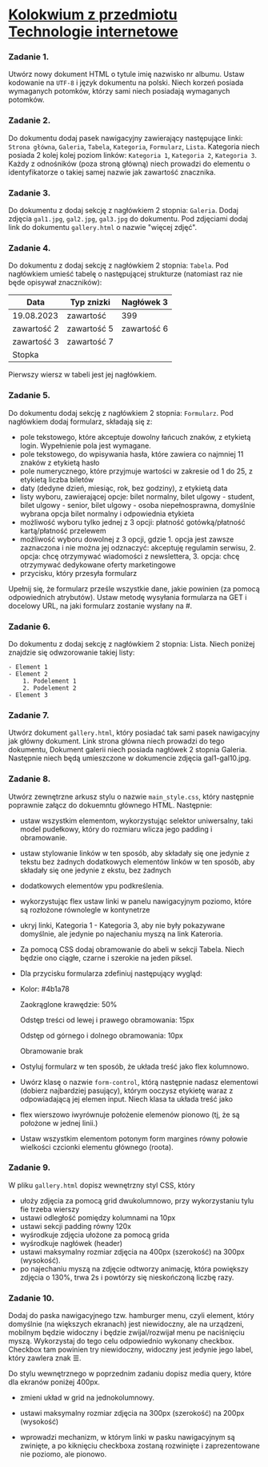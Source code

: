 # [Kolokwium z przedmiotu Technologie internetowe](https://techint.dawidolko.pl/KOLOKWIUM/DO125148/source/index.html)

### Zadanie  1.
Utwórz nowy dokument HTML o tytule imię nazwisko nr albumu. Ustaw kodowanie na `UTF-8` i język dokumentu na polski. Niech korzeń posiada wymaganych potomków, którzy sami niech posiadają wymaganych potomków.

### Zadanie 2.
Do dokumentu dodaj pasek nawigacyjny zawierający następujące linki: `Strona główna`, `Galeria`, `Tabela`, `Kategoria`, `Formularz`, `Lista`. Kategoria niech posiada 2 kolej kolej poziom linków: `Kategoria 1`, `Kategoria 2`, `Kategoria 3`. Każdy z odnośników (poza stroną główną) niech prowadzi do elementu o identyfikatorze o takiej samej nazwie jak zawartość znacznika.

### Zadanie 3.
Do dokumentu z dodaj sekcję z nagłówkiem 2 stopnia: `Galeria`. Dodaj zdjęcia `gal1.jpg`, `gal2.jpg`, `gal3.jpg` do dokumentu. Pod zdjęciami dodaj link do dokumentu `gallery.html` o nazwie "więcej zdjęć".

### Zadanie 4.
Do dokumentu z dodaj sekcję z nagłówkiem 2 stopnia: `Tabela`. Pod nagłówkiem umieść tabelę o następującej strukturze (natomiast raz nie będe opisywał znaczników):

| Data       | Typ znizki | Nagłówek 3 |
|------------|------------|------------|
| 19.08.2023 | zawartość  | 399        |
| zawartość 2| zawartość 5| zawartość 6|
| zawartość 3| zawartość 7|            |
| Stopka     |            |            |


Pierwszy wiersz w tabeli jest jej nagłówkiem.

### Zadanie 5.
Do dokumentu dodaj sekcję z nagłówkiem 2 stopnia: `Formularz`. Pod nagłówkiem dodaj formularz, składają się z:

- pole tekstowego, które akceptuje dowolny łańcuch znaków, z etykietą login. Wypełnienie pola jest wymagane.
- pole tekstowego, do wpisywania hasła, które zawiera co najmniej 11 znaków z etykietą hasło
- pole numerycznego, które przyjmuje wartości w zakresie od 1 do 25, z etykietą liczba biletów
- daty (dedyne dzień, miesiąc, rok, bez godziny), z etykietą data
- listy wyboru, zawierającej opcje: bilet normalny, bilet ulgowy - student, bilet ulgowy - senior, bilet ulgowy - osoba niepełnosprawna, domyślnie wybrana opcja bilet normalny i odpowiednia etykieta
- możliwość wyboru tylko jednej z 3 opcji: płatność gotówką/płatność kartą/płatność przelewem
- możliwość wyboru dowolnej z 3 opcji, gdzie 1. opcja jest zawsze zaznaczona i nie można jej odznaczyć: akceptuję regulamin serwisu, 2. opcja: chcę otrzymywać wiadomości z newslettera, 3. opcja: chcę otrzymywać dedykowane oferty marketingowe
- przycisku, który przesyła formularz

Upełnij się, że formularz prześle wszystkie dane, jakie powinien (za pomocą odpowiednich atrybutów). Ustaw metodę wysyłania formularza na GET i docelowy URL, na jaki formularz zostanie wysłany na #.

### Zadanie 6.
Do dokumentu z dodaj sekcję z nagłówkiem 2 stopnia: Lista. Niech poniżej znajdzie się odwzorowanie takiej listy:
```
- Element 1
- Element 2
    1. Podelement 1
    2. Podelement 2
- Element 3
```

### Zadanie 7.
Utwórz dokument `gallery.html`, który posiadać tak sami pasek nawigacyjny jak główny dokument. Link strona główna niech prowadzi do tego dokumentu, Dokument galerii niech posiada nagłówek 2 stopnia Galeria. Następnie niech będą umieszczone w dokumencie zdjęcia gal1-gal10.jpg.

### Zadanie 8.
Utwórz zewnętrzne arkusz stylu o nazwie `main_style.css`, który następnie poprawnie załącz do dokuemntu głównego HTML. Następnie:

- ustaw wszystkim elementom, wykorzystując selektor uniwersalny, taki model pudełkowy, który do rozmiaru wlicza jego padding i obramowanie.

- ustaw stylowanie linków w ten sposób, aby składały się one jedynie z tekstu bez żadnych dodatkowych elementów linków w ten sposób, aby składały się one jedynie z ekstu, bez żadnych
- dodatkowych elementów ypu podkreślenia.

- wykorzystując flex ustaw linki w panelu nawigacyjnym poziomo, które są rozłożone równolegle w kontynetrze

- ukryj linki, Kategoria 1 - Kategoria 3, aby nie były pokazywane domyślnie, ale jedynie po najechaniu myszą na link Kateroria.

- Za pomocą CSS dodaj obramowanie do abeli w sekcji Tabela. Niech będzie ono ciągłe, czarne i szerokie na jeden piksel.

- Dla przycisku formularza zdefiniuj następujący wygląd:
- 
  Kolor: #4b1a78
  
  Zaokrąglone krawędzie: 50%
  
  Odstęp treści od lewej i prawego obramowania: 15px
  
  Odstęp od górnego i dolnego obramowania: 10px
  
  Obramowanie brak
  
- Ostyluj formularz w ten sposób, że układa treść jako flex kolumnowo.

- Uwórz klasę o nazwie `form-control`, którą następnie nadasz elementowi (dobierz najbardziej pasujący), którym ooczysz etykietę waraz z odpowiadającą jej elemen input. Niech klasa ta układa treść jako
- flex wierszowo iwyrównuje położenie elemenów pionowo (tj, że są położone w jednej linii.)

- Ustaw wszystkim elementom potonym form margines równy połowie wielkości czcionki elementu głównego (roota).

### Zadanie 9.
W pliku `gallery.html` dopisz wewnętrzny styl CSS, który
- ułoży zdjęcia za pomocą grid dwukolumnowo, przy wykorzystaniu tylu fie trzeba wierszy
- ustawi odległość pomiędzy kolumnami na 10px
- ustawi sekcji padding równy 120x
- wyśrodkuje zdjęcia ułożone za pomocą grida
- wyśrodkuje nagłówek (header)
- ustawi maksymalny rozmiar zdjęcia na 400px (szerokość) na 300px (wysokość).
- po najechaniu myszą na zdjęcie odtworzy animację, która powiększy zdjęcia o 130%, trwa 2s i powtórzy się nieskończoną liczbę razy.

### Zadanie 10.
Dodaj do paska nawigacyjnego tzw. hamburger menu, czyli element, który domyślnie (na większych ekranach) jest niewidoczny, ale na urządzeni, mobilnym będzie widoczny i będzie zwijal/rozwijał menu pe naciśnięciu myszą. Wykorzystaj do tego celu odpowiednio wykonany checkbox. Checkbox tam powinien try niewidoczny, widoczny jest jedynie jego label, który zawlera znak ☰.

Do stylu wewnętrznego w poprzednim zadaniu dopisz media query, które dla ekranów poniżej 400px.

- zmieni układ w grid na jednokolumnowy.
  
- ustawi maksymalny rozmiar zdjęcia na 300px (szerokość) na 200px (wysokość)
  
- wprowadzi mechanizm, w którym linki w pasku nawigacyjnym są zwinięte, a po kiknięciu checkboxa zostaną rozwinięte i zaprezentowane nie poziomo, ale pionowo.
